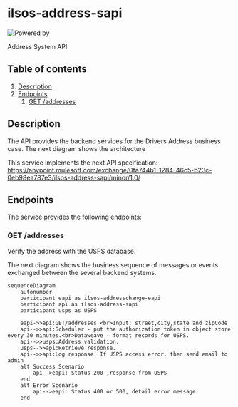 # ilsos-address-sapi
![Powered by](https://img.shields.io/badge/Powered%20by-Mulesoft-535597.svg)
<br>

Address System API

## Table of contents
1. [Description](#description)
1. [Endpoints](#endpoints)
    1. [GET /addresses](#get-addresses)

## Description
The API provides the backend services for the Drivers Address business case. The next diagram shows the architecture



This service implements the next API specification: https://anypoint.mulesoft.com/exchange/0fa744b1-1284-46c5-b23c-0eb98ea787e3/ilsos-address-sapi/minor/1.0/

## Endpoints
The service provides the following endpoints:

### GET /addresses
Verify the address with the USPS database.

The next diagram shows the business sequence of messages or events exchanged between the several backend systems.

```mermaid
sequenceDiagram
    autonumber
    participant eapi as ilsos-addresschange-eapi
    participant api as ilsos-address-sapi
    participant usps as USPS

    eapi->>api:GET/addresses <br>Input: street,city,state and zipCode
    api-->>api:Scheduler - put the authorization token in object store every 30 minutes.<br>Dataweave - format records for USPS.
    api-->>usps:Address validation.
    usps-->>api:Retrieve response.
    api-->>api:Log response. If USPS access error, then send email to admin
    alt Success Scenario 
        api-->eapi: Status 200 ,response from USPS
    end
    alt Error Scenario 
        api-->eapi: Status 400 or 500, detail error message
    end
  ```
